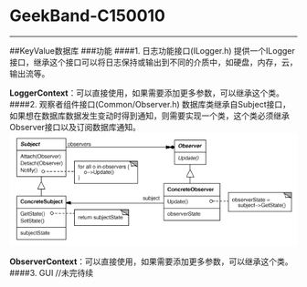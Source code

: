 # GeekBand-C150010
---
##KeyValue数据库
###功能
####1. 日志功能接口(ILogger.h)
提供一个ILogger接口，继承这个接口可以将日志保持或输出到不同的介质中，如硬盘，内存，云，输出流等。

**LoggerContext**：可以直接使用，如果需要添加更多参数，可以继承这个类。
####2. 观察者组件接口(Common/Observer.h)
数据库类继承自Subject接口，如果想在数据库数据发生变动时得到通知，则需要实现一个类，这个类必须继承Observer接口以及订阅数据库通知。
![](QQ图片20150831132950.png)

**ObserverContext**：可以直接使用，如果需要添加更多参数，可以继承这个类。
####3. GUI
//未完待续
